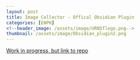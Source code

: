 ```yaml
---
layout: post
title: Image Collector - Offical Obsidian Plugin
categories: [ENPH]
<!--header_image: /assets/image/URNSTlogo.png-->
thumbnail: /assets/image/Obsidian_plugin2.png
---
```


<style>
    /* Other styles remain unchanged */

    /* Adjust the top margin of the posts container to push it down */
    .posts {
        margin-top: 35px; /* Add more space at the top of the posts container */
        width: 100%; /* Full width of the parent container */
        position: relative;
        z-index: 3; /* Above the background section but below the navigation and header */
    }

    /* Rest of your styles */
</style>

<!--more-->

[Work in progress, but link to repo](https://github.com/tdaykin/obsidian_image_collector)

